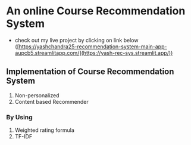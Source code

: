 # An online Course Recommendation System

- check out my live project by clicking on link below <br>
([https://yashchandra25-recommendation-system-main-app-aupcb5.streamlitapp.com/](https://yash-rec-sys.streamlit.app/))

## Implementation of Course Recommendation System
1. Non-personalized
2. Content based Recommender

### By Using
1. Weighted rating formula
2. TF-IDF
